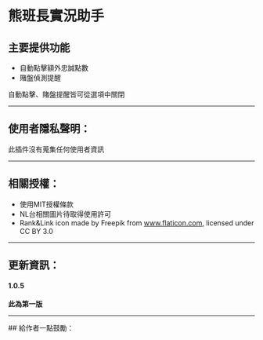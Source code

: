 # 熊班長實況助手
## 主要提供功能
- 自動點擊額外忠誠點數
- 賭盤偵測提醒
<p>自動點擊、賭盤提醒皆可從選項中關閉</p>

<hr>

## 使用者隱私聲明：
此插件沒有蒐集任何使用者資訊

<hr>

## 相關授權：
* 使用MIT授權條款
* NL台相關圖片待取得使用許可
* Rank&Link icon made by Freepik from www.flaticon.com, licensed under CC BY 3.0

<hr>

## 更新資訊：
<h4>1.0.5</h4>
<p><strong>此為第一版</strong></p>

<hr>
## 給作者一點鼓勵：
